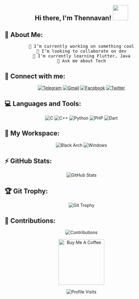 <h2 align="center"> Hi there, I'm Thennavan! <img src="https://media2.giphy.com/media/xTcnSWYZvafyhEACBO/giphy.gif?cid=ecf05e4787rguf8s7fd88cktitswkqqrowj38x1orfjm2l9a&amp;rid=giphy.gif" width="50"></h2>

## 🚀 About Me:
<p align="center">
  <samp>🔭 I’m currently working on something cool<br>
    👯 I’m looking to collaborate on dev<br>
    🌱 I’m currently learning Flutter, Java<br>
    💬 Ask me about Tech</samp>
</p>


## 📱 Connect with me:
<p align="center">
  <a href="https://t.me/Thens18"><img src="https://img.shields.io/badge/Telegram-2CA5E0?style=for-the-badge&logo=telegram&logoColor=white" alt="Telegram"></a>
  <a href="https://mail.google.com/mail/u/0/#inbox.com/channels/thensthens2@gmail.com"><img src="https://img.shields.io/badge/Gmail-D14836?style=for-the-badge&logo=gmail&logoColor=white" alt="Gmail"></a>
  <a href="https://www.facebook.com/Thens_Thennavan"><img src="https://img.shields.io/badge/Facebook-1877F2?style=for-the-badge&logo=facebook&logoColor=white" alt="Facebook"></a>
  <a href="https://twitter.com/Thens18"><img src="https://img.shields.io/badge/Twitter-1DA1F2?style=for-the-badge&logo=twitter&logoColor=white" alt="Twitter"></a>
</p>

## 💻 Languages and Tools:
<p align="center">
  <img src="https://img.shields.io/badge/c-%2300599C.svg?style=flat-square&logo=c&logoColor=white" alt="C">
  <img src="https://img.shields.io/badge/c++-%2300599C.svg?style=flat-square&logo=c%2B%2B&logoColor=white" alt="C++">
  <img src="https://img.shields.io/badge/python-3670A0?style=flat-square&logo=python&logoColor=ffdd54" alt="Python">
  <img src="https://img.shields.io/badge/php-%23777BB4.svg?style=flat-square&logo=php&logoColor=white" alt="PHP">
  <img src="https://img.shields.io/badge/dart-%230175C2.svg?style=flat-square&logo=dart&logoColor=white" alt="Dart">

</p>

## 🌟 My Workspace:
<p align="center">
  <img src="https://img.shields.io/badge/Black_Arch-06FAFC?style=for-the-badge&logo=arch-linux&logoColor=black" alt="Black Arch">
  <img src="https://img.shields.io/badge/Windows-10-0078D6?style=for-the-badge&logo=windows&logoColor=blue" alt="Windows">
</p>

## ⚡ GitHub Stats:
<p align="center">
  <img src="https://github-readme-stats.vercel.app/api?username=Thennavan-Hex&theme=tokyonight&hide_border=true&include_all_commits=true&count_private=true" alt="GitHub Stats">
</p>

## 🏆 Git Trophy:
<p align="center">
  <img src="https://github-profile-trophy.vercel.app/?username=Thennavan-Hex&theme=tokyonight&margin-w=30&margin-h=20" alt="Git Trophy">
</p>

## 🐍 Contributions:
<p align="center">
  <img src="https://github.com/thens18/snake/blob/output/github-contribution-grid-snake.svg" alt="Contributions">
</p>

<p align="center">
  <a href="https://www.buymeacoffee.com/thens18"><img src="https://cdn.buymeacoffee.com/buttons/v2/default-yellow.png" width="150" alt="Buy Me A Coffee"></a>
</p>

<p align="center">
  <img src="https://visitcount.itsvg.in/api?id=Thennavan-Hex&icon=4&color=0" alt="Profile Visits">
</p>
